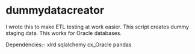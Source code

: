 # dummydatacreator
I wrote this to make ETL testing at work easier. This script creates dummy staging data. This works for Oracle databases.

Dependencies:-
xlrd
sqlalchemy
cx_Oracle
pandas

